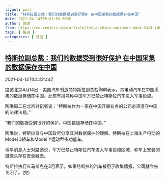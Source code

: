 ```yaml
---
layout: post
title: "特斯拉副总裁：我们的数据受到很好保护 在中国采集的数据保存在中国"
date: 2021-04-14T05:01:03.000Z
author: 路透
from: https://cn.reuters.com/article/tesla-china-consumer-data-0414-idCNKBS2C10ER
tags: [ 路透 ]
categories: [ 路透 ]
---
```

<!--1618376463000-->
[特斯拉副总裁：我们的数据受到很好保护 在中国采集的数据保存在中国](https://cn.reuters.com/article/tesla-china-consumer-data-0414-idCNKBS2C10ER)
------

<div>
<div><i>2021-04-14T04:43:44Z</i></div><p>路透北京4月14日 - 美国汽车制造商特斯拉副总裁陶琳表示，其电动汽车在中国采集的数据存储在中国。此前有报导称中国军方已禁止特斯拉汽车进入军事设施。</p><p>陶琳周二在北京对记者说：“特斯拉作为一家在中国开展业务的公司必须遵守中国的法律法规。”</p><p>“我们的数据受到很好的保护。中国数据存储在中国。”</p><p>陶琳说，特斯拉将与中国政府分享其对数据保护的理解。特斯拉在上海生产电动的Model 3轿车和Model Y运动型多功能车。</p><p>稍早消息人士对路透说，军方已禁止特斯拉汽车进入军事设施区域，称车上安装的摄像头存在安全疑虑。</p><p>特斯拉执行长马斯克在3月表示，如果特斯拉的汽车被用于收集情报，公司就会被关闭了。(完)</p>
</div>
